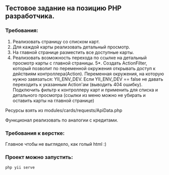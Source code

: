 ## Тестовое задание на позицию PHP разработчика.

### Требования:

1. Реализовать страницу со списком карт.
2. Для каждой карты реализовать детальный просмотр.
3. На главной странице разместить все доступные карты.
4. Реализовать возможность перехода по ссылке на детальный просмотр карты с главной страницы.
5*. Создать ActionFilter, который позволит по переменной окружения открывать доступ к действиям контроллера(Action).
 Переменная окружения, на которую нужно завязаться: YII_ENV_DEV.
 Если YII_ENV_DEV == false не давать переходить к указанным Action'ам (выводить 404 ошибку).
 Подключить фильтр к контроллеру карт и применить для списка и детального просмотра (ссылки из меню можно не убирать и оставить карты на главной странице)

Ресурсы взять из modules/cards/requests/ApiData.php

Функционал реализовать по аналогии с кредитами.

### Требования к верстке:
Главное чтобы не выглядело, как голый html :)

### Проект можно запустить:

`php yii serve`
